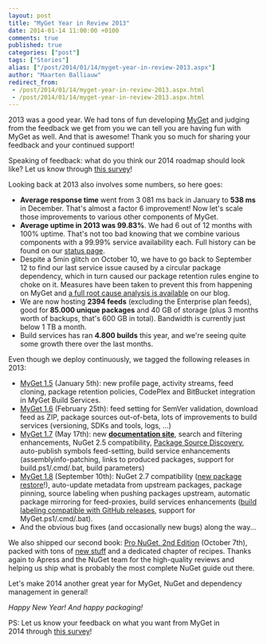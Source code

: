 ```yaml
---
layout: post
title: "MyGet Year in Review 2013"
date: 2014-01-14 11:00:00 +0100
comments: true
published: true
categories: ["post"]
tags: ["Stories"]
alias: ["/post/2014/01/14/myget-year-in-review-2013.aspx"]
author: "Maarten Balliauw"
redirect_from:
 - /post/2014/01/14/myget-year-in-review-2013.aspx.html
 - /post/2014/01/14/myget-year-in-review-2013.aspx.html
---
```


<p>2013 was a good year. We had tons of fun developing <a href="https://www.myget.org" target="_blank">MyGet</a> and judging from the feedback we get from you we can tell you are having fun with MyGet as well. And that is awesome! Thank you so much for sharing your feedback and your continued support!</p><p>Speaking of feedback: what do you think our 2014 roadmap should look like? Let us know through <a href="http://www.instant.ly/s/ToCKn">this survey</a>!</p><p>Looking back at 2013 also involves some numbers, so here goes:</p><ul><li><strong>Average response time</strong> went from 3 081 ms back in January to <strong>538 ms</strong> in December. That's almost a factor 6 improvement! Now let's scale those improvements to various other components of MyGet.</li><li><strong>Average uptime in 2013 was 99.83%</strong>. We had 6 out of 12 months with 100% uptime. That's not too bad knowing that we combine various components with a 99.99% service availability each. Full history can be found on our <a href="http://status.myget.org/519401" target="_blank">status page</a>.</li><li>Despite a 5min glitch on October 10, we have to go back to September 12 to find our last service issue caused by a circular package dependency, which in turn&nbsp;caused&nbsp;our package retention rules engine to choke on it. Measures have been taken to prevent this from happening on MyGet and <a href="/post/2013/09/12/Downtime-September-11-and-12-2013-Root-cause.aspx" target="_blank">a full root cause analysis is available</a> on our blog.</li><li>We are now hosting <strong>2394 feeds</strong> (excluding the Enterprise plan feeds), good for<strong> 85.000 unique packages</strong> and 40 GB of storage (plus 3 months worth of backups, that's 600 GB in total). Bandwidth is currently just below 1 TB a month.</li><li>Build services has ran <strong>4.800 builds</strong> this year, and we're seeing quite some growth there over the last months.</li></ul><p>Even though we deploy continuously, we tagged the following releases in 2013:<ul><li><a href="https://docs.myget.org/docs/release-notes/myget-1.5" target="_blank">MyGet 1.5</a> (January 5th):&nbsp;new profile page, activity streams, feed cloning, package retention policies, CodePlex and BitBucket integration in MyGet Build Services.</li><li><a href="https://docs.myget.org/docs/release-notes/myget-1.6" target="_blank">MyGet 1.6</a> (February 25th): feed setting for SemVer validation, download feed as ZIP, package sources out-of-beta, lots of improvements to build services (versioning, SDKs and tools, logs, ...)</li><li><a href="https://docs.myget.org/docs/release-notes/myget-1.7" target="_blank">MyGet 1.7</a> (May 17th): new <a href="https://docs.myget.org/" target="_blank"><strong>documentation site</strong></a>, search and filtering enhancements, NuGet 2.5 compatibility, <a href="http://psd.myget.org/" target="_blank">Package Source Discovery</a>, auto-publish symbols feed-setting, build service enhancements (assemblyinfo-patching, links to produced packages, support for build.ps1/.cmd/.bat, build parameters)</li><li><a href="https://docs.myget.org/docs/release-notes/myget-1.8" target="_blank">MyGet 1.8</a> (September 10th): NuGet 2.7 compatibility (<a href="https://docs.myget.org/docs/reference/build-services#Package_Restore" target="_blank">new package restore</a>!), auto-update metadata from upstream packages, package pinning, source labeling when pushing packages upstream, automatic package mirroring for feed-proxies, build services enhancements (<a href="https://docs.myget.org/docs/reference/build-services#Source_labeling_(tagging)" target="_blank">build labeling compatible with GitHub releases</a>, support for MyGet.ps1/.cmd/.bat).</li><li>And the obvious bug fixes (and occasionally new bugs)&nbsp;along the way...</li></ul><p>We also shipped our second book: <a href="http://amzn.to/pronuget2" target="_blank">Pro NuGet, 2nd Edition</a> (October 7th), packed with tons of <a href="http://blog.maartenballiauw.be/" target="_blank">new stuff</a> and a dedicated chapter of recipes. Thanks again to Apress and the NuGet team for the high-quality reviews and helping us ship what is probably the most complete NuGet guide out there.</p><p>Let's make 2014 another great year for MyGet, NuGet and dependency management in general!</p><p><em>Happy New Year! And happy packaging!</em></p><p>PS: Let us know your feedback on what&nbsp;you want from MyGet in 2014&nbsp;through <a href="http://www.instant.ly/s/ToCKn">this survey</a>!</p>

